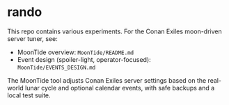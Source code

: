 # rando

This repo contains various experiments. For the Conan Exiles moon-driven server tuner, see:

- MoonTide overview: `MoonTide/README.md`
- Event design (spoiler-light, operator-focused): `MoonTide/EVENTS_DESIGN.md`

The MoonTide tool adjusts Conan Exiles server settings based on the real-world lunar cycle and optional calendar events, with safe backups and a local test suite.
